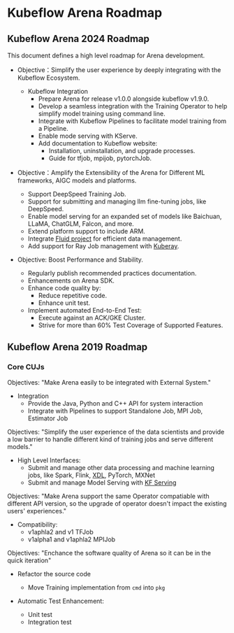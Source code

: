 # Kubeflow Arena Roadmap

## Kubeflow Arena 2024 Roadmap

This document defines a high level roadmap for Arena development.

* Objective：Simplify the user experience by deeply integrating with the Kubeflow Ecosystem.
    * Kubeflow Integration
        * Prepare Arena for  release v1.0.0 alongside kubeflow v1.9.0.
        * Develop a seamless integration with the Training Operator to help simplify model training using command line.
        * Integrate with Kubeflow Pipelines to facilitate model training from a Pipeline.
        * Enable mode serving with KServe.
        * Add documentation to Kubeflow website:
            * Installation, uninstallation, and upgrade processes.
            * Guide for tfjob, mpijob, pytorchJob.

* Objective：Amplify the Extensibility of the Arena for Different ML frameworks, AIGC models and platforms.
    * Support DeepSpeed Training Job.
    * Support for submitting and managing llm fine-tuning jobs, like DeepSpeed.
    * Enable model serving for an expanded set of models like Baichuan, LLaMA, ChatGLM, Falcon, and more.
    * Extend platform support to include ARM.
    * Integrate [Fluid project](https://github.com/fluid-cloudnative/fluid) for efficient data management.
    * Add support for Ray Job management with [Kuberay](https://github.com/ray-project/kuberay).

* Objective: Boost Performance and Stability.
    * Regularly publish recommended practices documentation.
    * Enhancements on Arena SDK.
    * Enhance code quality by:
        * Reduce repetitive code.
        * Enhance unit test.
    * Implement automated End-to-End Test:
        * Execute against an ACK/GKE Cluster.
        * Strive for more than 60% Test Coverage of Supported Features.

## Kubeflow Arena 2019 Roadmap

### Core CUJs

Objectives: "Make Arena easily to be integrated with External System."

* Integration
	* Provide the Java, Python and C++ API for system interaction
	* Integrate with Pipelines to support Standalone Job, MPI Job, Estimator Job 

Objectives: "Simplify the user experience of the data scientists and provide a low barrier to handle different kind of  training jobs and serve different models."

* High Level Interfaces:
	* Submit and manage other data processing and machine learning jobs, like Spark, Flink, [XDL](https://github.com/alibaba/x-deeplearning), PyTorch, MXNet
	* Submit and manage Model Serving with [KF Serving](https://github.com/kubeflow/kfserving)


Objectives: "Make Arena support the same Operator compatiable with different API version, so the upgrade of operator doesn't impact the existing users' experiences."

* Compatibility:
	* v1aphla2 and v1 TFJob
	* v1alpha1 and v1aphla2 MPIJob

Objectives: "Enchance the software quality of Arena so it can be in the quick iteration"

* Refactor the source code
	* Move Training implementation from `cmd` into `pkg`

* Automatic Test Enhancement: 
	* Unit test
	* Integration test
